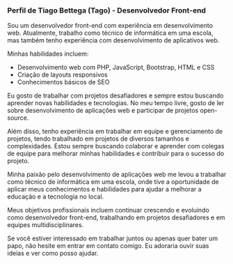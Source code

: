 ### Perfil de Tiago Bettega (Tago) - Desenvolvedor Front-end
Sou um desenvolvedor front-end com experiência em desenvolvimento web. Atualmente, trabalho como técnico de informática em uma escola, mas também tenho experiência com desenvolvimento de aplicativos web.

Minhas habilidades incluem:

- Desenvolvimento web com PHP, JavaScript, Bootstrap, HTML e CSS
- Criação de layouts responsivos
- Conhecimentos básicos de SEO

Eu gosto de trabalhar com projetos desafiadores e sempre estou buscando aprender novas habilidades e tecnologias. No meu tempo livre, gosto de ler sobre desenvolvimento de aplicações web e participar de projetos open-source.

Além disso, tenho experiência em trabalhar em equipe e gerenciamento de projetos, tendo trabalhado em projetos de diversos tamanhos e complexidades. Estou sempre buscando colaborar e aprender com colegas de equipe para melhorar minhas habilidades e contribuir para o sucesso do projeto.

Minha paixão pelo desenvolvimento de aplicações web me levou a trabalhar como técnico de informática em uma escola, onde tive a oportunidade de aplicar meus conhecimentos e habilidades para ajudar a melhorar a educação e a tecnologia no local.

Meus objetivos profissionais incluem continuar crescendo e evoluindo como desenvolvedor front-end, trabalhando em projetos desafiadores e em equipes multidisciplinares.

Se você estiver interessado em trabalhar juntos ou apenas quer bater um papo, não hesite em entrar em contato comigo. Eu adoraria ouvir suas ideias e ver como posso ajudar.
